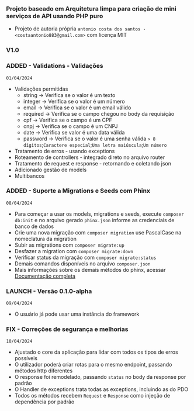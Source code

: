 ### Projeto baseado em Arquitetura limpa para criação de mini serviços de API usando PHP puro

- Projeto de autoria própria `antonio costa dos santos - <costaantonio883@gmail.com>` com licença MIT

### V1.0

### ADDED - Validations - Validações
`01/04/2024`
* Validações permitidas
    * string  -> Verifica se o valor é um texto
    * integer -> Verifica se o valor é um número
    * email   -> Verifica se o valor é um email válido
    * required -> Verifica se o campo chegou no body da requisição
    * cpf -> Verifica se o campo é um CPF
    * cnpj -> Verifica se o campo é um CNPJ
    * date -> Verifica se valor é uma data válida
    * password -> Verifica se o valor é uma senha válida `> 8 dígitos`;`Caractere especial`;`Uma letra maiúscula`;`Um número`
* Tratamento de erros - usando exceptions
* Roteamento de controllers - integrado direto no arquivo router
* Tratamento de request e response - retornando e coletando json
* Adicionado gestão de models 
* Multibancos


### ADDED - Suporte a Migrations e Seeds com Phinx
`08/04/2024`
* Para começar a usar os models, migrations e seeds, execute `composer db:init` e no arquivo gerado `phinx.json` informe as credenciais de banco de dados
* Crie uma nova migração com `composer migration` use PascalCase na nomeclatura da migration
* Subir as migrations com `composer migrate:up`
* Desfazer a migration com `composer migrate:down`
* Verificar status da migração com `composer migrate:status`
* Demais comandos disponíveis no arquivo `composer.json`
* Mais informações sobre os demais métodos do phinx, acessar [Documentação completa](https://book.cakephp.org/phinx/0/en/migrations.html#custom-column-types-default-values)

### LAUNCH - Versão 0.1.0-alpha
`09/04/2024`
* O usuário já pode usar uma instância do framework

### FIX - Correções de segurança e melhorias
`10/04/2024`
* Ajustado o core da aplicação para lidar com todos os tipos de erros possíveis
* O utilizador poderá criar rotas para o mesmo endpoint, passando métodos http diferentes
* O response foi remodelado, passando `status` no body da response por padrão
* O Handler de exceptions trata todas as exceptions, incluindo as do PDO
* Todos os métodos recebem `Request` e `Response` como injeção de dependência por padrão
